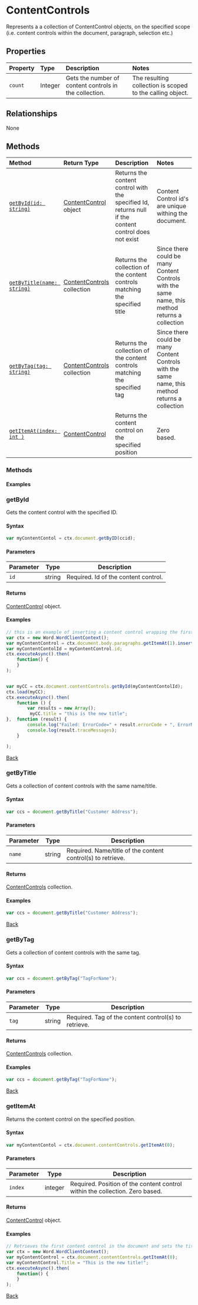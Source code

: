 # ContentControls 
 Represents a a collection of ContentControl objects, on the specified scope (i.e. content controls within the document, paragraph, selection etc.)

## Properties

| Property         | Type    |Description|Notes |
|:-----------------|:--------|:----------|:-----|
|`count`|  Integer   | Gets the number of content controls in the collection.  | The resulting collection is scoped to the calling object. |


## Relationships

None


## Methods


| Method     | Return Type    |Description|Notes  |
|:-----------------|:--------|:----------|:------|
|[`getById(id: string)`](#getbyid)| [ContentControl](contentControl.md) object |Returns the content control with the specified Id, returns null if the content control does not exist| Content Control id's are  unique withing the document.  |
|[`getByTitle(name: string)`](#getbytitle)| [ContentControls](contentControls.md) collection |Returns the collection of the content controls matching the specified title| Since there could be many Content Controls with the same name, this method returns a collection|  
|[`getByTag(tag: string)`](#getbytag)| [ContentControls](contentControls.md) collection |Returns the collection of the content controls matching the specified tag| Since there could be many Content Controls with the same name, this method returns a collection |
|[`getItemAt(index: int )`](#getitemat)| [ContentControl](contentControl.md)  |Returns the content control on the specified position |  Zero based. |

### Methods 

#### Examples

### getById

Gets the content control with the specified ID. 

#### Syntax

```js
var myContentContol = ctx.document.getByID(ccid);

```

#### Parameters 

Parameter      | Type   | Description
-------------- | ------ | ------------
`id`          | string | Required. Id of the content control.

#### Returns

[ContentControl](contentContol.md) object.

#### Examples

```js
// this is an example of inserting a content control wrapping the first paragraph on the document then getting the content control by ID and changing its title. 
var ctx = new Word.WordClientContext();
var myContentControl = ctx.document.body.paragraphs.getItemAt(1).insertContentControl();
var myContentContolId = myContentControl.id;
ctx.executeAsync().then(
    function() {
    }
);


var myCC = ctx.document.contentControls.getById(myContentContolId);
ctx.load(myCC);
ctx.executeAsync().then(
    function () {
        var results = new Array();
    	 myCC.title = "this is the new title";
},  function (result) {
        console.log("Failed: ErrorCode=" + result.errorCode + ", ErrorMessage=" + result.errorMessage);
        console.log(result.traceMessages);
    }

);
```
[Back](#methods)


### getByTitle

Gets a collection of content controls with the same name/title.

#### Syntax
```js
var ccs = document.getByTitle("Customer Address");
```
#### Parameters

Parameter      | Type   | Description
-------------- | ------ | ------------
`name`          | string | Required. Name/title of the content control(s) to retrieve.

#### Returns

[ContentControls](contentControls.md) collection.


#### Examples

```js
var ccs = document.getByTitle("Customer Address");
```
[Back](#methods)


### getByTag

Gets a collection of content controls with the same tag.

#### Syntax
```js
var ccs = document.getByTag("TagForName");
```
#### Parameters

Parameter      | Type   | Description
-------------- | ------ | ------------
`tag`          | string | Required. Tag of the content control(s) to retrieve.


#### Returns

[ContentControls](contentControls.md) collection.


#### Examples

```js
var ccs = document.getByTag("TagForName");
```
[Back](#methods)

### getItemAt

Returns the content control on the specified position. 

#### Syntax

```js
var myContentContol = ctx.document.contentControls.getItemAt(0);

```

#### Parameters 

Parameter      | Type   | Description
-------------- | ------ | ------------
`index`          | integer | Required. Position of the content control within the collection. Zero based.

#### Returns

[ContentControl](contentContol.md) object.

#### Examples

```js
// Retrieves the first content control in the document and sets the title. 
var ctx = new Word.WordClientContext();
var myContentControl = ctx.document.contentControls.getItemAt(0);
var myContentControl.Title = "This is the new title!";
ctx.executeAsync().then(
    function() {
    }
);

```
[Back](#methods)
